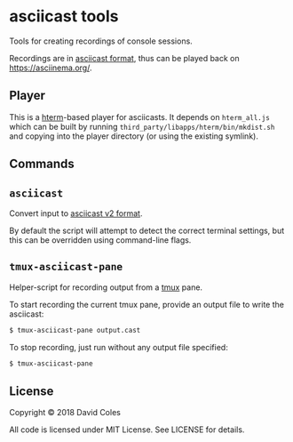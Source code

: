 # asciicast tools

Tools for creating recordings of console sessions.

Recordings are in [asciicast format][asciicast-format], thus can be played
back on https://asciinema.org/.

[asciicast-format]: https://github.com/asciinema/asciinema/blob/develop/doc/asciicast-v2.md

## Player

This is a [hterm][hterm]-based player for asciicasts. It depends on
`hterm_all.js` which can be built by running
`third_party/libapps/hterm/bin/mkdist.sh` and copying into the player directory
(or using the existing symlink).

[hterm]: https://chromium.googlesource.com/apps/libapps/+/master/hterm

## Commands

## `asciicast`

Convert input to [asciicast v2 format][asciicast-format].

By default the script will attempt to detect the correct terminal settings, but
this can be overridden using command-line flags.

## `tmux-asciicast-pane`

Helper-script for recording output from a [tmux](https://tmux.github.io) pane.

To start recording the current tmux pane, provide an output file to write the
asciicast:

```bash
$ tmux-asciicast-pane output.cast
```

To stop recording, just run without any output file specified:

```bash
$ tmux-asciicast-pane
```

## License

Copyright © 2018 David Coles

All code is licensed under MIT License. See LICENSE for details.
